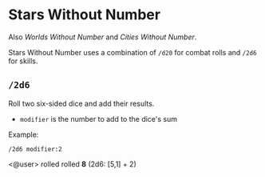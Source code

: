 # Stars Without Number

Also *Worlds Without Number* and *Cities Without Number*.

Stars Without Number uses a combination of `/d20` for combat rolls and `/2d6` for skills.

## `/2d6`

Roll two six-sided dice and add their results.

* `modifier` is the number to add to the dice's sum

<!-- panels:start -->
<!-- panels:title -->
Example:
<!-- div:left-panel -->
```invocation
/2d6 modifier:2
```
<!-- div:right-panel -->
<@user> rolled rolled **8** (2d6: [5,1] + 2)
<!-- panels:end -->
